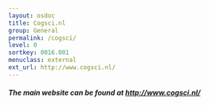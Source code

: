 ```yaml
---
layout: osdoc
title: Cogsci.nl
group: General
permalink: /cogsci/
level: 0
sortkey: 0016.001
menuclass: external
ext_url: http://www.cogsci.nl/
---
```


##### The main website can be found at <http://www.cogsci.nl/>

